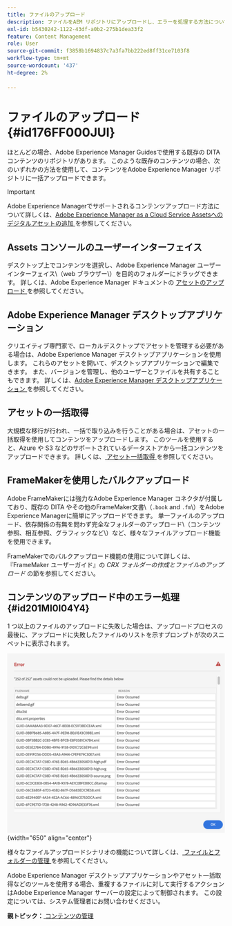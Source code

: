 ```yaml
---
title: ファイルのアップロード
description: ファイルをAEM リポジトリにアップロードし、エラーを処理する方法について説明します。 Assets コンソールのユーザーインターフェイス、AEM デスクトップアプリ、アセットの一括取得、FrameMakerの一括アップロードの使用について説明します。
exl-id: b5430242-1122-43df-a0b2-275b1dea33f2
feature: Content Management
role: User
source-git-commit: f3858b1694837c7a3fa7bb222ed8ff31ce7103f8
workflow-type: tm+mt
source-wordcount: '437'
ht-degree: 2%

---
```


# ファイルのアップロード {#id176FF000JUI}

ほとんどの場合、Adobe Experience Manager Guidesで使用する既存の DITA コンテンツのリポジトリがあります。 このような既存のコンテンツの場合、次のいずれかの方法を使用して、コンテンツをAdobe Experience Manager リポジトリに一括アップロードできます。

>[!IMPORTANT]
>
> Adobe Experience Managerでサポートされるコンテンツアップロード方法について詳しくは、[Adobe Experience Manager as a Cloud Service Assetsへのデジタルアセットの追加 ](https://experienceleague.adobe.com/docs/experience-manager-cloud-service/assets/manage/add-assets.html) を参照してください。

## Assets コンソールのユーザーインターフェイス

デスクトップ上でコンテンツを選択し、Adobe Experience Manager ユーザーインターフェイス\（web ブラウザー\）を目的のフォルダーにドラッグできます。 詳しくは、Adobe Experience Manager ドキュメントの [ アセットのアップロード ](https://experienceleague.adobe.com/docs/experience-manager-cloud-service/assets/manage/add-assets.html#upload-assets) を参照してください。

## Adobe Experience Manager デスクトップアプリケーション

クリエイティブ専門家で、ローカルデスクトップでアセットを管理する必要がある場合は、Adobe Experience Manager デスクトップアプリケーションを使用します。 これらのアセットを開いて、デスクトップアプリケーションで編集できます。 また、バージョンを管理し、他のユーザーとファイルを共有することもできます。 詳しくは、[Adobe Experience Manager デスクトップアプリケーション ](https://experienceleague.adobe.com/docs/experience-manager-desktop-app/using/using.html?lang=ja) を参照してください。

## アセットの一括取得

大規模な移行が行われ、一括で取り込みを行うことがある場合は、アセットの一括取得を使用してコンテンツをアップロードします。 このツールを使用すると、Azure や S3 などのサポートされているデータストアから一括コンテンツをアップロードできます。 詳しくは、[ アセット一括取得 ](https://experienceleague.adobe.com/docs/experience-manager-cloud-service/assets/manage/add-assets.html?lang=en#asset-bulk-ingestor) を参照してください。

## FrameMakerを使用したバルクアップロード

Adobe FrameMakerには強力なAdobe Experience Manager コネクタが付属しており、既存の DITA やその他のFrameMaker文書\（`.book` and `.fm`\）をAdobe Experience Managerに簡単にアップロードできます。 単一ファイルのアップロード、依存関係の有無を問わず完全なフォルダーのアップロード\（コンテンツ参照、相互参照、グラフィックなど\）など、様々なファイルアップロード機能を使用できます。

FrameMakerでのバルクアップロード機能の使用について詳しくは、『FrameMaker ユーザーガイド』の *CRX フォルダーの作成とファイルのアップロード* の節を参照してください。

## コンテンツのアップロード中のエラー処理 {#id201MI0I04Y4}

1 つ以上のファイルのアップロードに失敗した場合は、アップロードプロセスの最後に、アップロードに失敗したファイルのリストを示すプロンプトが次のスニペットに表示されます。

![](images/uuid-files-failed-to-upload_cs.png){width="650" align="center"}

様々なファイルアップロードシナリオの機能について詳しくは、[ ファイルとフォルダーの管理 ](authoring-file-management.md#) を参照してください。

Adobe Experience Manager デスクトップアプリケーションやアセット一括取得などのツールを使用する場合、重複するファイルに対して実行するアクションはAdobe Experience Manager サーバーの設定によって制御されます。 この設定については、システム管理者にお問い合わせください。

**親トピック：**&#x200B;[ コンテンツの管理 ](authoring.md)
